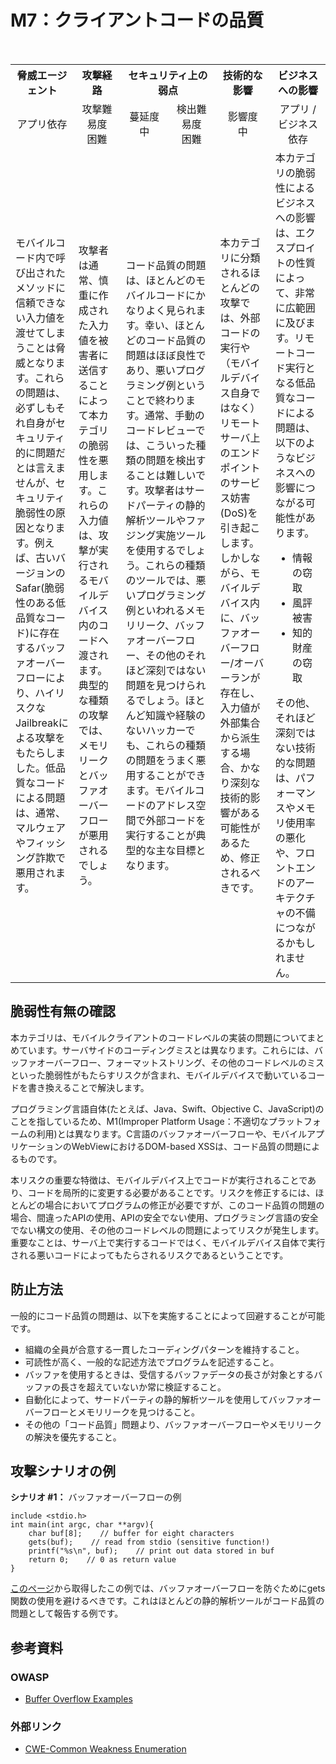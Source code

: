 # M7：クライアントコードの品質

<table>
 <tr>
  <th>脅威エージェント</th>
  <th>攻撃経路</th>
  <th colspan="2">セキュリティ上の弱点</th>
  <th>技術的な影響</th>
  <th>ビジネスへの影響</th>
 </tr>
 <tr>
  <td align="center" width="20%">アプリ依存 </td>
  <td align="center" width="15%">攻撃難易度<br>困難</td>
  <td align="center" width="15%">蔓延度<br>中</td>
  <td align="center" width="15%">検出難易度<br>困難</td>
  <td align="center" width="17.5%">影響度<br>中</td>
  <td align="center" width="17.5%">アプリ / ビジネス依存</td>
 </tr>
 <tr>
  <td>モバイルコード内で呼び出されたメソッドに信頼できない入力値を渡せてしまうことは脅威となります。これらの問題は、必ずしもそれ自身がセキュリティ的に問題だとは言えませんが、セキュリティ脆弱性の原因となります。例えば、古いバージョンのSafar(脆弱性のある低品質なコード)に存在するバッファオーバーフローにより、ハイリスクなJailbreakによる攻撃をもたらしました。低品質なコードによる問題は、通常、マルウェアやフィッシング詐欺で悪用されます。</td>
  <td>攻撃者は通常、慎重に作成された入力値を被害者に送信することによって本カテゴリの脆弱性を悪用します。これらの入力値は、攻撃が実行されるモバイルデバイス内のコードへ渡されます。典型的な種類の攻撃では、メモリリークとバッファオーバーフローが悪用されるでしょう。</td>
  <td colspan="2">コード品質の問題は、ほとんどのモバイルコードにかなりよく見られます。幸い、ほとんどのコード品質の問題はほぼ良性であり、悪いプログラミング例ということで終わります。通常、手動のコードレビューでは、こういった種類の問題を検出することは難しいです。攻撃者はサードパーティの静的解析ツールやファジング実施ツールを使用するでしょう。これらの種類のツールでは、悪いプログラミング例といわれるメモリリーク、バッファオーバーフロー、その他のそれほど深刻ではない問題を見つけられるでしょう。ほとんど知識や経験のないハッカーでも、これらの種類の問題をうまく悪用することができます。モバイルコードのアドレス空間で外部コードを実行することが典型的な主な目標となります。</td>
  <td>本カテゴリに分類されるほとんどの攻撃では、外部コードの実行や（モバイルデバイス自身ではなく）リモートサーバ上のエンドポイントのサービス妨害(DoS)を引き起こします。しかしながら、モバイルデバイス内に、バッファオーバーフロー/オーバーランが存在し、入力値が外部集合から派生する場合、かなり深刻な技術的影響がある可能性があるため、修正されるべきです。</td>
  <td>本カテゴリの脆弱性によるビジネスへの影響は、エクスプロイトの性質によって、非常に広範囲に及びます。リモートコード実行となる低品質なコードによる問題は、以下のようなビジネスへの影響につながる可能性があります。
   <ul>
    <li> 情報の窃取</li>
    <li> 風評被害</li>
    <li> 知的財産の窃取</li>
   </ul>
   その他、それほど深刻ではない技術的な問題は、パフォーマンスやメモリ使用率の悪化や、フロントエンドのアーキテクチャの不備につながるかもしれません。
  </td>
 </tr>
</table>



## 脆弱性有無の確認
本カテゴリは、モバイルクライアントのコードレベルの実装の問題についてまとめています。サーバサイドのコーディングミスとは異なります。これらには、バッファオーバーフロー、フォーマットストリング、その他のコードレベルのミスといった脆弱性がもたらすリスクが含まれ、モバイルデバイスで動いているコードを書き換えることで解決します。

プログラミング言語自体(たとえば、Java、Swift、Objective C、JavaScript)のことを指しているため、M1(Improper Platform Usage：不適切なプラットフォームの利用)とは異なります。C言語のバッファオーバーフローや、モバイルアプリケーションのWebViewにおけるDOM-based XSSは、コード品質の問題によるものです。

本リスクの重要な特徴は、モバイルデバイス上でコードが実行されることであり、コードを局所的に変更する必要があることです。リスクを修正するには、ほとんどの場合においてプログラムの修正が必要ですが、このコード品質の問題の場合、間違ったAPIの使用、APIの安全でない使用、プログラミング言語の安全でない構文の使用、その他のコードレベルの問題によってリスクが発生します。重要なことは、サーバ上で実行するコードではく、モバイルデバイス自体で実行される悪いコードによってもたらされるリスクであるということです。

## 防止方法
一般的にコード品質の問題は、以下を実施することによって回避することが可能です。
 - 組織の全員が合意する一貫したコーディングパターンを維持すること。
 - 可読性が高く、一般的な記述方法でプログラムを記述すること。
 - バッファを使用するときは、受信するバッファデータの長さが対象とするバッファの長さを超えていないか常に検証すること。
 - 自動化によって、サードパーティの静的解析ツールを使用してバッファオーバーフローとメモリリークを見つけること。
 - その他の「コード品質」問題より、バッファオーバーフローやメモリリークの解決を優先すること。
 

## 攻撃シナリオの例
**シナリオ #1：** バッファオーバーフローの例

```
include <stdio.h>
int main(int argc, char **argv){
    char buf[8];    // buffer for eight characters
    gets(buf);    // read from stdio (sensitive function!)
    printf("%s\n", buf);    // print out data stored in buf
    return 0;    // 0 as return value
}
```
[このページ](https://www.owasp.org/index.php/Buffer_overflow_attack)から取得したこの例では、バッファオーバーフローを防ぐためにgets関数の使用を避けるべきです。これはほとんどの静的解析ツールがコード品質の問題として報告する例です。


## 参考資料
### OWASP
 - [Buffer Overflow Examples](https://www.owasp.org/index.php/Buffer_overflow_attack)

### 外部リンク 
 - [CWE-Common Weakness Enumeration](http://cwe.mitre.org/)
